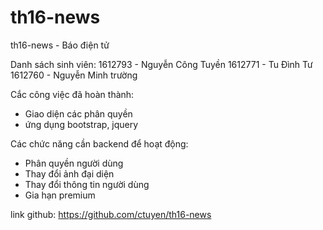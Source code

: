 # th16-news
th16-news - Báo điện tử

Danh sách sinh viên: 
1612793 - Nguyễn Công Tuyền
1612771 - Tu Đình Tư
1612760 - Nguyễn Minh trường

Cắc công việc đã hoàn thành:
- Giao diện các phân quyền 
- ứng dụng bootstrap, jquery

Các chức năng cần backend để hoạt động:

- Phân quyền người dùng
- Thay đổi ảnh đại diện
- Thay đổi thông tin người dùng
- Gia hạn premium

link github: https://github.com/ctuyen/th16-news

